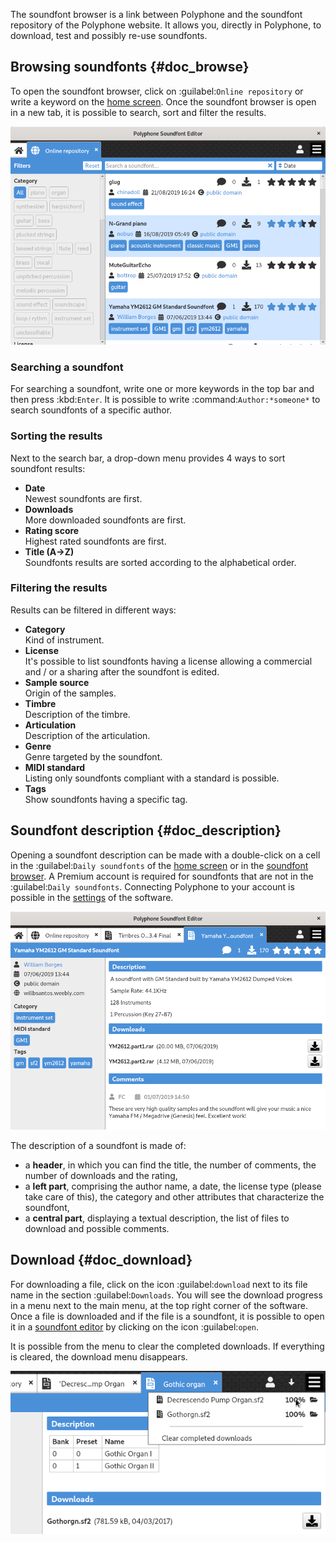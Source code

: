 The soundfont browser is a link between Polyphone and the soundfont repository of the Polyphone website.
It allows you, directly in Polyphone, to download, test and possibly re-use soundfonts.


## Browsing soundfonts {#doc_browse}


To open the soundfont browser, click on :guilabel:`Online repository` or write a keyword on the [home screen](manual/index.md).
Once the soundfont browser is open in a new tab, it is possible to search, sort and filter the results.


![Browsing soundfonts](images/soundfont_browser_browsing.png "Browsing soundfonts")


### Searching a soundfont


For searching a soundfont, write one or more keywords in the top bar and then press :kbd:`Enter`.
It is possible to write :command:`Author:*someone*` to search soundfonts of a specific author.


### Sorting the results


Next to the search bar, a drop-down menu provides 4 ways to sort soundfont results:

* **Date**\
  Newest soundfonts are first.
* **Downloads**\
  More downloaded soundfonts are first.
* **Rating score**\
  Highest rated soundfonts are first.
* **Title (A→Z)**\
  Soundfonts results are sorted according to the alphabetical order.


### Filtering the results


Results can be filtered in different ways:

* **Category**\
  Kind of instrument.
* **License**\
  It's possible to list soundfonts having a license allowing a commercial and / or a sharing after the soundfont is edited.
* **Sample source**\
  Origin of the samples.
* **Timbre**\
  Description of the timbre.
* **Articulation**\
  Description of the articulation.
* **Genre**\
  Genre targeted by the soundfont.
* **MIDI standard**\
  Listing only soundfonts compliant with a standard is possible.
* **Tags**\
  Show soundfonts having a specific tag.


## Soundfont description {#doc_description}


Opening a soundfont description can be made with a double-click on a cell in the :guilabel:`Daily soundfonts` of the [home screen](manual/index.md#doc_right) or in the [soundfont browser](#doc_browse).
A Premium account is required for soundfonts that are not in the :guilabel:`Daily soundfonts`.
Connecting Polyphone to your account is possible in the [settings](manual/settings.md#doc_repository) of the software.


![Description page of a soundfont](images/soundfont_browser_description.png "Description page of a soundfont")


The description of a soundfont is made of:

* a **header**, in which you can find the title, the number of comments, the number of downloads and the rating,
* a **left part**, comprising the author name, a date, the license type (please take care of this), the category and other attributes that characterize the soundfont,
* a **central part**, displaying a textual description, the list of files to download and possible comments.


## Download {#doc_download}


For downloading a file, click on the icon :guilabel:`download` next to its file name in the section :guilabel:`Downloads`.
You will see the download progress in a menu next to the main menu, at the top right corner of the software.
Once a file is downloaded and if the file is a soundfont, it is possible to open it in a [soundfont editor](manual/soundfont-editor/index.md) by clicking on the icon :guilabel:`open`.

It is possible from the menu to clear the completed downloads.
If everything is cleared, the download menu disappears.


![Dowloading soundfonts](images/soundfont_browser_download.png "Dowloading soundfonts")